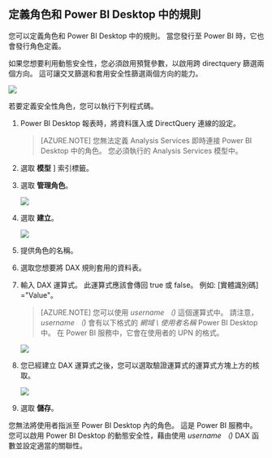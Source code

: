 ## 定義角色和 Power BI Desktop 中的規則

您可以定義角色和 Power BI Desktop 中的規則。 當您發行至 Power BI 時，它也會發行角色定義。

如果您想要利用動態安全性，您必須啟用預覽參數，以啟用跨 directquery 篩選兩個方向。 這可讓交叉篩選和套用安全性篩選兩個方向的能力。

![](./media/rls-desktop-define-roles/powerbi-desktop-preview-bi-directional-directquery.png)

若要定義安全性角色，您可以執行下列程式碼。

1.  Power BI Desktop 報表時，將資料匯入或 DirectQuery 連線的設定。

    > [AZURE.NOTE] 您無法定義 Analysis Services 即時連接 Power BI Desktop 中的角色。 您必須執行的 Analysis Services 模型中。

2.  選取 **模型** ] 索引標籤。

3.  選取 **管理角色**。

    ![](./media/rls-desktop-define-roles/powerbi-desktop-security.png)

4.  選取 **建立**。

    ![](./media/rls-desktop-define-roles/powerbi-desktop-security-create-role.png)

5.  提供角色的名稱。 
6.  選取您想要將 DAX 規則套用的資料表。
7.  輸入 DAX 運算式。 此運算式應該會傳回 true 或 false。 例如: [實體識別碼] ="Value"。

    > [AZURE.NOTE] 您可以使用 *username （)* 這個運算式中。 請注意， *username （)* 會有以下格式的 *網域 \ 使用者名稱* Power BI Desktop 中。 在 Power BI 服務中，它會在使用者的 UPN 的格式。

    ![](./media/rls-desktop-define-roles/powerbi-desktop-security-create-rule.png)

8.  您已經建立 DAX 運算式之後，您可以選取驗證運算式的運算式方塊上方的核取。

    ![](./media/rls-desktop-define-roles/powerbi-desktop-security-validate-dax.png)

9.  選取 **儲存**。

您無法將使用者指派至 Power BI Desktop 內的角色。 這是 Power BI 服務中。 您可以啟用 Power BI Desktop 的動態安全性，藉由使用 *username （)* DAX 函數並設定適當的關聯性。